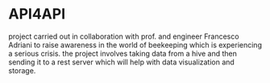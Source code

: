 # API4API
project carried out in collaboration with prof. and engineer Francesco Adriani to raise awareness in the world of beekeeping which is experiencing a serious crisis. the project involves taking data from a hive and then sending it to a rest server which will help with data visualization and storage.

